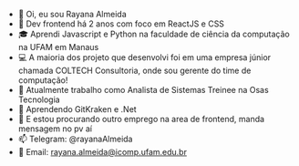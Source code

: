 - 👋 Oi, eu sou Rayana Almeida
- 👀 Dev frontend há 2 anos com foco em ReactJS e CSS
- 🎓 Aprendi Javascript e Python na faculdade de ciência da computação na UFAM em Manaus
- 💻 A maioria dos projeto que desenvolvi foi em uma empresa júnior chamada COLTECH Consultoria, onde sou gerente do time de computação!
- 🏢 Atualmente trabalho como Analista de Sistemas Treinee na Osas Tecnologia
- 🌱 Aprendendo GitKraken e .Net
- 🎯 E estou procurando outro emprego na area de frontend, manda mensagem no pv aí
- 📫 Telegram: @rayanaAlmeida
- 📧 Email: rayana.almeida@icomp.ufam.edu.br

<!---
Rannya7x/Rannya7x is a ✨ special ✨ repository because its `README.md` (this file) appears on your GitHub profile.
You can click the Preview link to take a look at your changes.
--->
